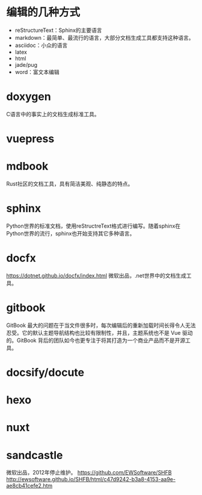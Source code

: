 # 编辑的几种方式
* reStructureText：Sphinx的主要语言
* markdown：最简单、最流行的语言，大部分文档生成工具都支持这种语言。
* asciidoc：小众的语言
* latex
* html
* jade/pug
* word：富文本编辑

# doxygen
C语言中的事实上的文档生成标准工具。  
# vuepress
# mdbook
Rust社区的文档工具，具有简洁美观、纯静态的特点。

# sphinx
Python世界的标准文档，使用reStructreText格式进行编写。随着sphinx在Python世界的流行，sphinx也开始支持其它多种语言。

# docfx
https://dotnet.github.io/docfx/index.html
微软出品，.net世界中的文档生成工具。

# gitbook
GitBook 最大的问题在于当文件很多时，每次编辑后的重新加载时间长得令人无法忍受。它的默认主题导航结构也比较有限制性，并且，主题系统也不是 Vue 驱动的。GitBook 背后的团队如今也更专注于将其打造为一个商业产品而不是开源工具。
# docsify/docute
# hexo
# nuxt

# sandcastle
微软出品，2012年停止维护。
https://github.com/EWSoftware/SHFB  
http://ewsoftware.github.io/SHFB/html/c47d9242-b3a8-4153-aa9e-ae8cb41cefe2.htm
